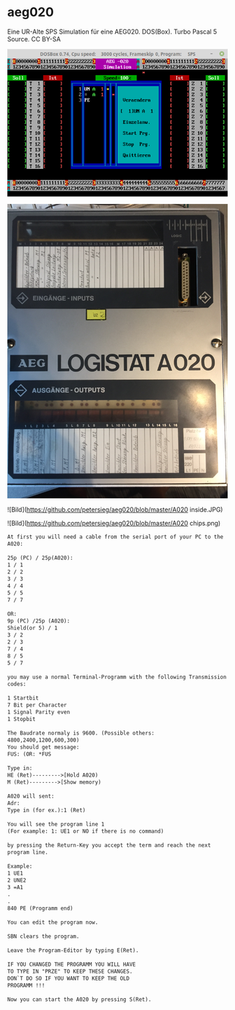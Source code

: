 # aeg020

Eine UR-Alte SPS Simulation für eine AEG020. DOS(Box). Turbo Pascal 5 Source.
CC BY-SA

![Bild](https://github.com/petersieg/aeg020/blob/master/aeg020.png)

![Bild](https://github.com/petersieg/aeg020/blob/master/A020.JPG)

![Bild](https://github.com/petersieg/aeg020/blob/master/A020 inside.JPG)

![Bild](https://github.com/petersieg/aeg020/blob/master/A020 chips.png)

```
At first you will need a cable from the serial port of your PC to the A020:

25p (PC) / 25p(A020):
1 / 1
2 / 2
3 / 3
4 / 4
5 / 5
7 / 7

OR:
9p (PC) /25p (A020):
Shield(or 5) / 1
3 / 2
2 / 3
7 / 4
8 / 5
5 / 7

you may use a normal Terminal-Programm with the following Transmission codes:

1 Startbit
7 Bit per Character
1 Signal Parity even
1 Stopbit

The Baudrate normaly is 9600. (Possible others: 4800,2400,1200,600,300)
You should get message:
FUS: (OR: *FUS

Type in:
HE (Ret)--------->[Hold A020)
M (Ret)--------->[Show memory)

A020 will sent:
Adr:
Type in (for ex.):1 (Ret)

You will see the program line 1
(For example: 1: UE1 or NO if there is no command)

by pressing the Return-Key you accept the term and reach the next program line.

Example:
1 UE1
2 UNE2
3 =A1
.
.
840 PE (Programm end)

You can edit the program now.

SBN clears the program.

Leave the Program-Editor by typing E(Ret).

IF YOU CHANGED THE PROGRAMM YOU WILL HAVE
TO TYPE IN "PRZE" TO KEEP THESE CHANGES.
DON`T DO SO IF YOU WANT TO KEEP THE OLD
PROGRAMM !!!

Now you can start the A020 by pressing S(Ret).
```

